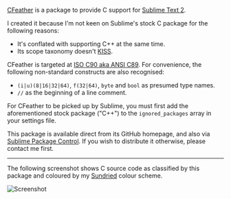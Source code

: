 [CFeather][homepage] is a package to provide C support for [Sublime Text 2][st2].

I created it because I'm not keen on Sublime's stock C package for the following reasons:

* It's conflated with supporting C++ at the same time.
* Its scope taxonomy doesn't [KISS][kiss].

CFeather is targeted at [ISO C90 aka ANSI C89][lang]. For convenience, the following non-standard constructs are also recognised:

* `(i|u)(8|16|32|64)`, `f(32|64)`, `byte` and `bool` as presumed type names.
* `//` as the beginning of a line comment.

For CFeather to be picked up by Sublime, you must first add the aforementioned stock package ("C++") to the `ignored_packages` array in your settings file.

This package is available direct from its GitHub homepage, and also via [Sublime Package Control][spc]. If you wish to distribute it otherwise, please contact me first.

---

The following screenshot shows C source code as classified by this package and coloured by my [Sundried][sd] colour scheme.

![Screenshot](https://github.com/frou/Sundried/raw/master/screenshot.png)

[homepage]: https://github.com/frou/CFeather
[st2]: http://www.sublimetext.com/
[kiss]: http://en.wikipedia.org/wiki/KISS_principle
[lang]: http://en.wikipedia.org/wiki/C_(programming_language)#ANSI_C_and_ISO_C
[spc]: http://wbond.net/sublime_packages/package_control
[sd]: https://github.com/frou/Sundried
